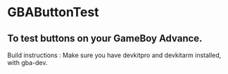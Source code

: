 # GBAButtonTest

## To test buttons on your GameBoy Advance.

Build instructions : Make sure you have devkitpro and devkitarm installed, with gba-dev.
